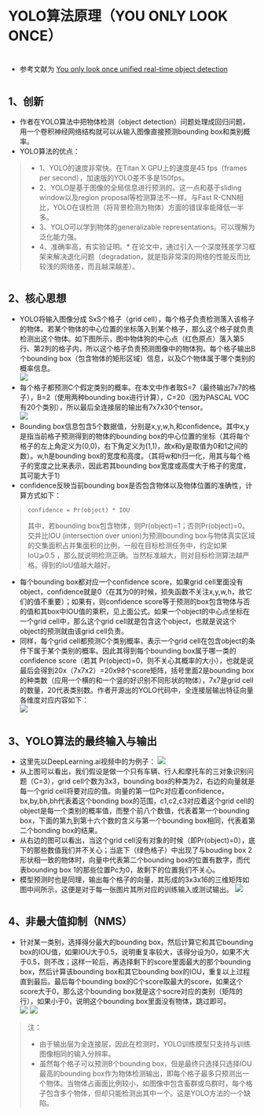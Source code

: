 ﻿YOLO算法原理（YOU ONLY LOOK ONCE）
====  
#
* 参考文献为 [You only look once unified real-time object detection](https://www.cv-foundation.org/openaccess/content_cvpr_2016/papers/Redmon_You_Only_Look_CVPR_2016_paper.pdf) 
#
1、创新
-------
* 作者在YOLO算法中把物体检测（object detection）问题处理成回归问题，用一个卷积神经网络结构就可以从输入图像直接预测bounding box和类别概率。
* YOLO算法的优点：
>* 1、YOLO的速度非常快。在Titan X GPU上的速度是45 fps（frames per second），加速版的YOLO差不多是150fps。
>* 2、YOLO是基于图像的全局信息进行预测的。这一点和基于sliding window以及region proposal等检测算法不一样。与Fast R-CNN相比，YOLO在误检测（将背景检测为物体）方面的错误率能降低一半多。
>* 3、YOLO可以学到物体的generalizable representations。可以理解为泛化能力强。
>* 4、准确率高，有实验证明。* 在论文中，通过引入一个深度残差学习框架来解决退化问题（degradation，就是指非常深的网络的性能反而比较浅的网络差，而且越深越差）。

#
2、核心思想
-------
* YOLO将输入图像分成 SxS个格子（grid cell），每个格子负责检测落入该格子的物体。若某个物体的中心位置的坐标落入到某个格子，那么这个格子就负责检测出这个物体。如下图所示，图中物体狗的中心点（红色原点）落入第5行、第2列的格子内，所以这个格子负责预测图像中的物体狗。每个格子输出B个bounding box（包含物体的矩形区域）信息，以及C个物体属于哪个类别的概率信息。<br>
![](https://pic1.zhimg.com/80/v2-4b3c159386ae24809aa6721cf307df30_hd.jpg)
* 每个格子都预测C个假定类别的概率。在本文中作者取S=7（最终输出7x7的格子），B=2（使用两种bounding box进行计算），C=20（因为PASCAL VOC有20个类别），所以最后全连接层的输出有7x7x30个tensor。<br>
![](https://github.com/yanx27/DeepLearning-Study/blob/master/yolo_tf/principle%20of%20the%20yolo%20algorithm/principle1.jpg)
* Bounding box信息包含5个数据值，分别是x,y,w,h,和confidence。其中x,y是指当前格子预测得到的物体的bounding box的中心位置的坐标（其将每个格子的左上角定义为(0,0)，右下角定义为(1,1)，故x和y是取值为0和1之间的数）。w,h是bounding box的宽度和高度。（其将w和h归一化，用其与每个格子的宽度之比来表示，因此若其bounding box宽度或高度大于格子的宽度，其可能大于1）
* confidence反映当前bounding box是否包含物体以及物体位置的准确性，计算方式如下：<br>


>     confidence = Pr(object) * IOU
> 其中，若bounding box包含物体，则Pr(object)=1；否则Pr(object)=0。交并比IOU (intersection over union)为预测bounding box与物体真实区域的交集面积占并集面积的比例，一般在目标检测任务中，约定如果 IoU⩾0.5 ，那么就说明检测正确。当然标准越大，则对目标检测算法越严格。得到的IoU值越大越好。

* 每个bounding box都对应一个confidence score，如果grid cell里面没有object，confidence就是0（在其为0的时候，损失函数不关注x,y,w,h，故它们的值不重要）；如果有，则confidence score等于预测的box包含物体与否的值和其box中IOU值的乘积，见上面公式。如果一个object的中心点坐标在一个grid cell中，那么这个grid cell就是包含这个object，也就是说这个object的预测就由该grid cell负责。 
* 同样，每个grid cell都预测C个类别概率，表示一个grid cell在包含object的条件下属于某个类别的概率。因此其得到每个bounding box属于哪一类的confidence score（若其 Pr(object)=0，则不关心其概率的大小），也就是说最后会得到20x（7x7x2）=20x98个score矩阵，括号里面2是bounding box的种类数（应用一个横的和一个竖的好识别不同形状的物体），7x7是grid cell的数量，20代表类别数。作者开源出的YOLO代码中，全连接层输出特征向量各维度对应内容如下：<br>
![](https://pic3.zhimg.com/80/v2-1098c1152f55d73a859f20bae3d9bb1e_hd.jpg)

#
3、YOLO算法的最终输入与输出
-------
* 这里先以DeepLearning.ai视频中的为例子：
![](https://github.com/yanx27/DeepLearning-Study/blob/master/yolo_tf/principle%20of%20the%20yolo%20algorithm/picture2.png)
* 从上图可以看出，我们假设是做一个只有车辆、行人和摩托车的三对象识别问题（C=3），grid cell个数为3x3，bounding box的种类为2，右边的向量就是每一个grid cell将要对应的值。向量的第一位Pc对应着confidence，bx,by,bh,bh代表着这个bonding box的范围，c1,c2,c3对应着这个grid cell的object是每一个类别的概率值，而整个前八个数值，代表着第一个bounding box，下面的第九到第十六个数的含义与第一个bounding box相同，代表着第二个bonding box的结果。
* 从右边的图可以看出，当这个grid cell没有对象的时候（即Pr(object)=0），底下的那些数值我们并不关心；当底下（绿色格子）中出现了与bouding box 2形状相一致的物体时，向量中代表第二个bounding box的位置有数字，而代表bounding box 1的那些位置Pc为0，故剩下的位置我们不关心。
* 模型预测时也是同理，输出每个格子的向量，其形成的3x3x16的三维矩阵如图中间所示，这便是对于每一张图片其所对应的训练输入或测试输出。
![](https://github.com/yanx27/DeepLearning-Study/blob/master/yolo_tf/principle%20of%20the%20yolo%20algorithm/picture3.png)

#
4、非最大值抑制（NMS）
-------
* 针对某一类别，选择得分最大的bounding box，然后计算它和其它bounding box的IOU值，如果IOU大于0.5，说明重复率较大，该得分设为0，如果不大于0.5，则不改；这样一轮后，再选择剩下的score里面最大的那个bounding box，然后计算该bounding box和其它bounding box的IOU，重复以上过程直到最后。最后每个bounding box的C个score取最大的score，如果这个score大于0，那么这个bounding box就是这个socre对应的类别（矩阵的行），如果小于0，说明这个bounding box里面没有物体，跳过即可。<br>
![](https://github.com/yanx27/DeepLearning-Study/blob/master/yolo_tf/principle%20of%20the%20yolo%20algorithm/picture4.png)
![](https://github.com/yanx27/DeepLearning-Study/blob/master/yolo_tf/principle%20of%20the%20yolo%20algorithm/picture5.png)

>注：
>* 由于输出层为全连接层，因此在检测时，YOLO训练模型只支持与训练图像相同的输入分辨率。
>* 虽然每个格子可以预测B个bounding box，但是最终只选择只选择IOU最高的bounding box作为物体检测输出，即每个格子最多只预测出一个物体。当物体占画面比例较小，如图像中包含畜群或鸟群时，每个格子包含多个物体，但却只能检测出其中一个。这是YOLO方法的一个缺陷。
